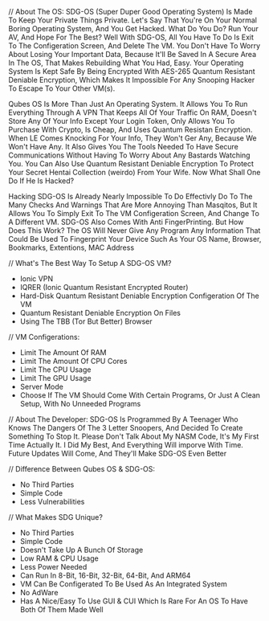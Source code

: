 // About The OS:
SDG-OS (Super Duper Good Operating System) Is Made To Keep Your Private Things Private. Let's Say That You're On Your Normal Boring Operating System, And You Get Hacked. What Do You Do? Run Your AV,
And Hope For The Best? Well With SDG-OS, All You Have To Do Is Exit To The Configeration Screen, And Delete The VM. You Don't Have To Worry About Losing Your Important Data, Because It'll Be Saved In
A Secure Area In The OS, That Makes Rebuilding What You Had, Easy. Your Operating System Is Kept Safe By Being Encrypted With AES-265 Quantum Resistant Deniable Encryption, Which Makes It Impossible For Any Snooping Hacker To
Escape To Your Other VM(s).

Qubes OS Is More Than Just An Operating System. It Allows You To Run Everything Through A VPN That Keeps All Of Your Traffic On RAM, Doesn't Store Any Of Your Info Except Your Login Token, Only Allows
You To Purchase With Crypto, Is Cheap, And Uses Quantum Resistan Encryption. When LE Comes Knocking For Your Info, They Won't Ger Any, Because We Won't Have Any. It Also Gives You The Tools Needed To
Have Secure Communications Without Having To Worry About Any Bastards Watching You. You Can Also Use Quantum Resistant Deniable Encryption To Protect Your Secret Hentai Collection (weirdo) From Your
Wife. Now What Shall One Do If He Is Hacked?

Hacking SDG-OS Is Already Nearly Impossible To Do Effectivly Do To The Many Checks And Warnings That Are More Annoying Than Masqitos, But It Allows You To Simply Exit To The VM Configeration Screen,
And Change To A Different VM. SDG-OS Also Comes With Anti FingerPrinting. But How Does This Work? The OS Will Never Give Any Program Any Information That Could Be Used To Fingerprint Your Device Such
As Your OS Name, Browser, Bookmarks, Extentions, MAC Address

// What's The Best Way To Setup A SDG-OS VM?
- Ionic VPN
- IQRER (Ionic Quantum Resistant Encrypted Router)
- Hard-Disk Quantum Resistant Deniable Encryption Configeration Of The VM
- Quantum Resistant Deniable Encryption On Files
- Using The TBB (Tor But Better) Browser

// VM Configerations:
- Limit The Amount Of RAM
- Limit The Amount Of CPU Cores
- Limit The CPU Usage
- Limit The GPU Usage
- Server Mode
- Choose If The VM Should Come With Certain Programs, Or Just A Clean Setup, With No Unneeded Programs

// About The Developer:
SDG-OS Is Programmed By A Teenager Who Knows The Dangers Of The 3 Letter Snoopers, And Decided To Create Something To Stop It. Please Don't Talk About My NASM Code, It's My First Time Actually
It. I Did My Best, And Everything Will imporve With Time. Future Updates Will Come, And They'll Make SDG-OS Even Better

// Difference Between Qubes OS & SDG-OS:
- No Third Parties
- Simple Code
- Less Vulnerabilities

// What Makes SDG Unique?
- No Third Parties
- Simple Code
- Doesn't Take Up A Bunch Of Storage
- Low RAM & CPU Usage
- Less Power Needed
- Can Run In 8-Bit, 16-Bit, 32-Bit, 64-Bit, And ARM64
- VM Can Be Configerated To Be Used As An Integrated System
- No AdWare
- Has A Nice/Easy To Use GUI & CUI Which Is Rare For An OS To Have Both Of Them Made Well
